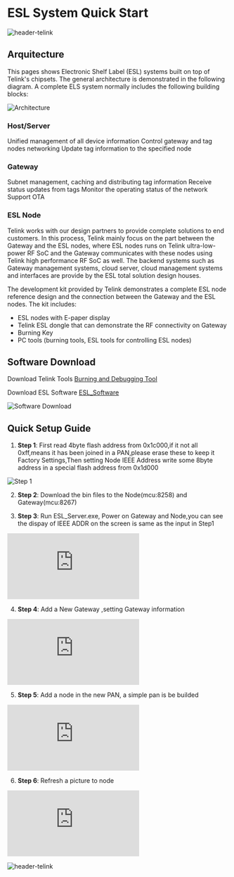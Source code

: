 # ESL System Quick Start

![header-telink](https://i.imgur.com/7U96dR0.jpg)

## Arquitecture

This pages shows Electronic Shelf Label (ESL) systems built on top of Telink's chipsets. The general architecture is demonstrated in the following diagram. A complete ELS system normally includes the following building blocks:

![Architecture](http://wiki.telink-semi.cn/dokuwiki/lib/exe/fetch.php?media=pasted:20181022-182247.png")

### Host/Server

Unified management of all device information Control gateway and tag nodes networking Update tag information to the specified node

### Gateway

Subnet management, caching and distributing tag information Receive status updates from tags Monitor the operating status of the network Support OTA

### ESL Node

Telink works with our design partners to provide complete solutions to end customers. In this process, Telink mainly focus on the part between the Gateway and the ESL nodes, where ESL nodes runs on Telink ultra-low-power RF SoC and the Gateway communicates with these nodes using Telink high performance RF SoC as well. The backend systems such as Gateway management systems, cloud server, cloud management systems and interfaces are provide by the ESL total solution design houses.

The development kit provided by Telink demonstrates a complete ESL node reference design and the connection between the Gateway and the ESL nodes. The kit includes:

* ESL nodes with E-paper display
* Telink ESL dongle that can demonstrate the RF connectivity on Gateway
* Burning Key
* PC tools (burning tools, ESL tools for controlling ESL nodes)

## Software Download

Download Telink Tools [Burning and Debugging Tool](http://wiki.telink-semi.cn/dokuwiki/doku.php?id=menu:tools:telink_bdt)

Download ESL Software [ESL_Software](http://wiki.telink-semi.cn/tools_and_sdk/ESL/ESL_Quick_Guide.zip)

![Software Download](http://wiki.telink-semi.cn/dokuwiki/lib/exe/fetch.php?media=pasted:20181023-101939.png")

## Quick Setup Guide

1. __Step 1__: First read 4byte flash address from 0x1c000,if it not all 0xff,means it has been joined in a PAN,please erase these to keep it Factory Settings,Then setting Node IEEE Address write some 8byte address in a special flash address from 0x1d000

![Step 1](http://wiki.telink-semi.cn/dokuwiki/lib/exe/detail.php?id=menu%3Asolution%3Aesl&media=pasted:20181023-100929.png")

2. __Step 2__: Download the bin files to the Node(mcu:8258) and Gateway(mcu:8267)

3. __Step 3__: Run ESL_Server.exe, Power on Gateway and Node,you can see the dispay of IEEE ADDR on the screen is same as the input in Step1

![Step 3](http://wiki.telink-semi.cn/dokuwiki/lib/exe/detail.php?id=menu%3Asolution%3Aesl&media=pasted:20181023-093928.png)

4. __Step 4__: Add a New Gateway ,setting Gateway information

![Step 4](http://wiki.telink-semi.cn/dokuwiki/lib/exe/detail.php?id=menu%3Asolution%3Aesl&media=pasted:20181022-192103.png)

5. __Step 5__: Add a node in the new PAN, a simple pan is be builded

![Step 5](http://wiki.telink-semi.cn/dokuwiki/lib/exe/detail.php?id=menu%3Asolution%3Aesl&media=pasted:20181022-191601.png)

6. __Step 6__: Refresh a picture to node

![Step 6](http://wiki.telink-semi.cn/dokuwiki/lib/exe/detail.php?id=menu%3Asolution%3Aesl&media=pasted:20181023-104400.png)

![header-telink](https://i.imgur.com/7U96dR0.jpg)
